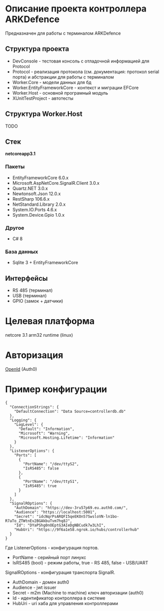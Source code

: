 # Описание проекта контроллера ARKDefence

Предназначен для работы с терминалом ARKDefence

## Структура проекта

* DevConsole - тестовая консоль с отладочной информацией для Protocol
* Protocol - реализация протокола (см. документация: протокол serial порта) и абстракции для работы с терминалом
* Worker.Core - модели данных для бд
* Worker.EntityFrameworkCore - контекст и миграции EFCore
* Worker.Host - основной програмный модуль
* XUnitTestProject - автотесты

## Структура Worker.Host

TODO

## Стек

**netcoreapp3.1**

### Пакеты

* EntityFrameworkCore 6.0.x
* Microsoft.AspNetCore.SignalR.Client 3.0.x
* Quartz.NET 3.0.x
* Newtonsoft.Json 12.0.x
* RestSharp 106.6.x
* NetStandard.Library 2.0.x
* System.IO.Ports 4.6.x
* System.Device.Gpio 1.0.x

### Другое

* C# 8

### База данных

* Sqlite 3 + EntityFrameworkCore

## Интерфейсы

* RS 485 (терминал)
* USB (терминал)
* GPIO (замок + датчики)

# Целевая платформа

netcore 3.1 arm32 runtime (linux)

# Aвторизация

[OpenId](https://openid.net/connect/) (Auth0)

# Пример конфигурации

```
{
  "ConnectionStrings": {
    "DefaultConnection": "Data Source=controllerdb.db"
  },
  "Logging": {
    "LogLevel": {
      "Default": "Information",
      "Microsoft": "Warning",
      "Microsoft.Hosting.Lifetime": "Information"
    }
  },
  "ListenerOptions": {
    "Ports": [
      {
        "PortName": "/dev/ttyS2",
        "IsRS485": false
      },
      {
        "PortName": "/dev/ttyS1",
        "IsRS485": true
      }
    ]
  },
  "SignalROptions": {
    "AuthDomain": "https://dev-3ru57p69.eu.auth0.com/",
    "Audience": "https://localhost:5001",
    "Secret": "idcNqrPsARQFI5qeEKOn57SwsloVN-ln1bo-R7aTo_ZTWtnEv2BGAkbuTvm7hq8J",
    "Id": "DYaPShg0nOEptG3AIeDgNBCudk7w3LhI",
    "HubUri": "https://9f6a1e58.ngrok.io/hubs/controllerhub"
  }
}
```

Где ListenerOptions - конфигурация портов.
* PortName - серийный порт линукс
* IsRS485 (bool) - режим работы, true - RS 485, false - USB/UART


SignalROptions - конфигурация транспорта SignalR.

* AuthDomain - домен auth0
* Audience - jwt issuer
* Secret - m2m (Machine to machine) ключ авторизации (auth0)
* Id - идентификатор контроллера в системе
* HubUri - uri хаба для управления контроллерами